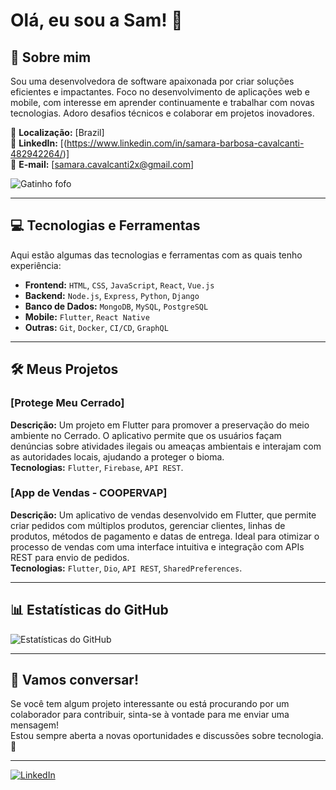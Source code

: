 # Olá, eu sou a Sam! 👋

## 🚀 Sobre mim

Sou uma desenvolvedora de software apaixonada por criar soluções eficientes e impactantes. Foco no desenvolvimento de aplicações web e mobile, com interesse em aprender continuamente e trabalhar com novas tecnologias. Adoro desafios técnicos e colaborar em projetos inovadores.

📍 **Localização:** [Brazil]  
🔗 **LinkedIn:** [(https://www.linkedin.com/in/samara-barbosa-cavalcanti-482942264/)]  
📧 **E-mail:** [samara.cavalcanti2x@gmail.com]

![Gatinho fofo]([https://media.giphy.com/media/JIX9t2j0ZTN9S/giphy.gif](https://giphy.com/gifs/cat-kitten-computer-3oKIPnAiaMCws8nOsE))

---

## 💻 Tecnologias e Ferramentas

Aqui estão algumas das tecnologias e ferramentas com as quais tenho experiência:

- **Frontend:** `HTML`, `CSS`, `JavaScript`, `React`, `Vue.js`
- **Backend:** `Node.js`, `Express`, `Python`, `Django`
- **Banco de Dados:** `MongoDB`, `MySQL`, `PostgreSQL`
- **Mobile:** `Flutter`, `React Native`
- **Outras:** `Git`, `Docker`, `CI/CD`, `GraphQL`

---

## 🛠️ Meus Projetos

### [Protege Meu Cerrado]
**Descrição:** Um projeto em Flutter para promover a preservação do meio ambiente no Cerrado. O aplicativo permite que os usuários façam denúncias sobre atividades ilegais ou ameaças ambientais e interajam com as autoridades locais, ajudando a proteger o bioma.  
**Tecnologias:** `Flutter`, `Firebase`, `API REST`.

### [App de Vendas - COOPERVAP]
**Descrição:** Um aplicativo de vendas desenvolvido em Flutter, que permite criar pedidos com múltiplos produtos, gerenciar clientes, linhas de produtos, métodos de pagamento e datas de entrega. Ideal para otimizar o processo de vendas com uma interface intuitiva e integração com APIs REST para envio de pedidos.  
**Tecnologias:** `Flutter`, `Dio`, `API REST`, `SharedPreferences`.

---

## 📊 Estatísticas do GitHub

![Estatísticas do GitHub](https://github-readme-stats.vercel.app/api?username=seunome&show_icons=true&hide_title=true&hide=prs&count_private=true&hide_border=true&theme=radical)

---

## 💬 Vamos conversar!

Se você tem algum projeto interessante ou está procurando por um colaborador para contribuir, sinta-se à vontade para me enviar uma mensagem!  
Estou sempre aberta a novas oportunidades e discussões sobre tecnologia. 🚀

---

[![LinkedIn](https://img.shields.io/badge/LinkedIn-blue?style=for-the-badge&logo=linkedin)](https://www.linkedin.com/in/samara-barbosa-cavalcanti-482942264/)
